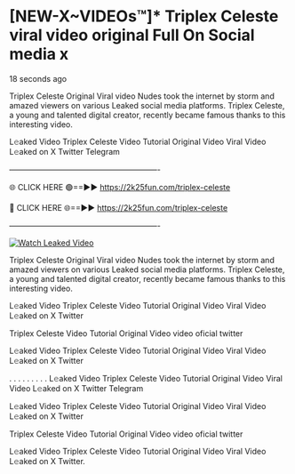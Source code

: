 # [NEW-X~VIDEOs™]* Triplex Celeste viral video original Full On Social media x

18 seconds ago

Triplex Celeste Original Viral video Nudes took the internet by storm and amazed viewers on various Leaked social media platforms. Triplex Celeste, a young and talented digital creator, recently became famous thanks to this interesting video.

L𝚎aked Video Triplex Celeste Video Tutorial Original Video Viral Video L𝚎aked on X Twitter Telegram

———————————————————-

🌐 CLICK HERE 🟢==►► https://2k25fun.com/triplex-celeste

🔴 CLICK HERE 🌐==►► https://2k25fun.com/triplex-celeste

———————————————————-

[![Watch Leaked Video](https://miro.medium.com/v2/resize:fit:828/format:webp/1*cilzJN44JGOrTw9NJCrNHA.gif "Watch Leaked Video")](https://2k25fun.com/triplex-celeste)

Triplex Celeste Original Viral video Nudes took the internet by storm and amazed viewers on various Leaked social media platforms. Triplex Celeste, a young and talented digital creator, recently became famous thanks to this interesting video.

L𝚎aked Video Triplex Celeste Video Tutorial Original Video Viral Video L𝚎aked on X Twitter

Triplex Celeste Video Tutorial Original Video video oficial twitter

L𝚎aked Video Triplex Celeste Video Tutorial Original Video Viral Video L𝚎aked on X Twitter

. . . . . . . . . L𝚎aked Video Triplex Celeste Video Tutorial Original Video Viral Video L𝚎aked on X Twitter Telegram

L𝚎aked Video Triplex Celeste Video Tutorial Original Video Viral Video L𝚎aked on X Twitter

Triplex Celeste Video Tutorial Original Video video oficial twitter

L𝚎aked Video Triplex Celeste Video Tutorial Original Video Viral Video L𝚎aked on X Twitter.